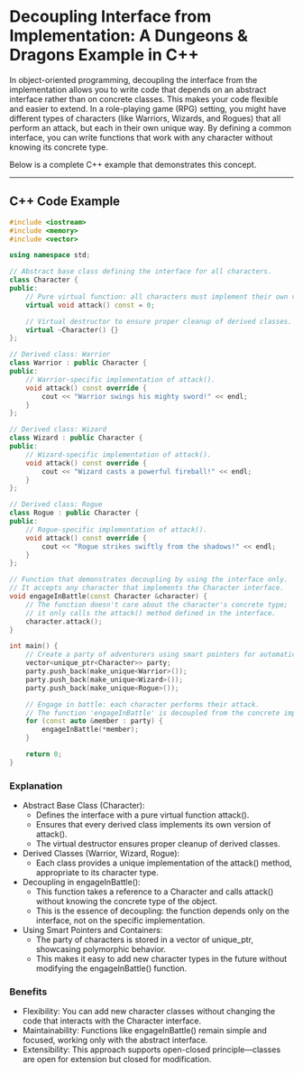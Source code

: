 # Decoupling Interface from Implementation: A Dungeons & Dragons Example in C++

In object-oriented programming, decoupling the interface from the implementation allows you to write code that depends on an abstract interface rather than on concrete classes. This makes your code flexible and easier to extend. In a role-playing game (RPG) setting, you might have different types of characters (like Warriors, Wizards, and Rogues) that all perform an attack, but each in their own unique way. By defining a common interface, you can write functions that work with any character without knowing its concrete type.

Below is a complete C++ example that demonstrates this concept.

---

## C++ Code Example

```cpp
#include <iostream>
#include <memory>
#include <vector>

using namespace std;

// Abstract base class defining the interface for all characters.
class Character {
public:
    // Pure virtual function: all characters must implement their own version of attack().
    virtual void attack() const = 0;

    // Virtual destructor to ensure proper cleanup of derived classes.
    virtual ~Character() {}
};

// Derived class: Warrior
class Warrior : public Character {
public:
    // Warrior-specific implementation of attack().
    void attack() const override {
        cout << "Warrior swings his mighty sword!" << endl;
    }
};

// Derived class: Wizard
class Wizard : public Character {
public:
    // Wizard-specific implementation of attack().
    void attack() const override {
        cout << "Wizard casts a powerful fireball!" << endl;
    }
};

// Derived class: Rogue
class Rogue : public Character {
public:
    // Rogue-specific implementation of attack().
    void attack() const override {
        cout << "Rogue strikes swiftly from the shadows!" << endl;
    }
};

// Function that demonstrates decoupling by using the interface only.
// It accepts any character that implements the Character interface.
void engageInBattle(const Character &character) {
    // The function doesn't care about the character's concrete type;
    // it only calls the attack() method defined in the interface.
    character.attack();
}

int main() {
    // Create a party of adventurers using smart pointers for automatic memory management.
    vector<unique_ptr<Character>> party;
    party.push_back(make_unique<Warrior>());
    party.push_back(make_unique<Wizard>());
    party.push_back(make_unique<Rogue>());

    // Engage in battle: each character performs their attack.
    // The function 'engageInBattle' is decoupled from the concrete implementations.
    for (const auto &member : party) {
        engageInBattle(*member);
    }

    return 0;
}
```

### Explanation

- Abstract Base Class (Character):
  - Defines the interface with a pure virtual function attack().
  - Ensures that every derived class implements its own version of attack().
  - The virtual destructor ensures proper cleanup of derived classes.
- Derived Classes (Warrior, Wizard, Rogue):
  - Each class provides a unique implementation of the attack() method, appropriate to its character type.
- Decoupling in engageInBattle():
  - This function takes a reference to a Character and calls attack() without knowing the concrete type of the object.
  - This is the essence of decoupling: the function depends only on the interface, not on the specific implementation.
- Using Smart Pointers and Containers:
  - The party of characters is stored in a vector of unique_ptr<Character>, showcasing polymorphic behavior.
  - This makes it easy to add new character types in the future without modifying the engageInBattle() function.

### Benefits

- Flexibility: You can add new character classes without changing the code that interacts with the Character interface.
- Maintainability: Functions like engageInBattle() remain simple and focused, working only with the abstract interface.
- Extensibility: This approach supports open-closed principle—classes are open for extension but closed for modification.
